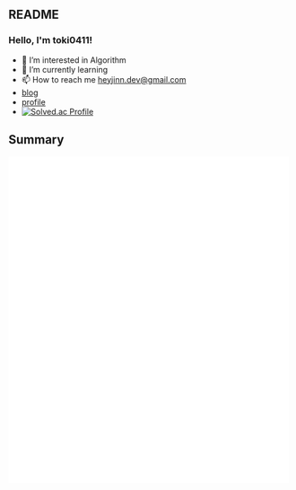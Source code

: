 ## README

### Hello, I'm toki0411!
- 👀 I’m interested in Algorithm 
- 🌱 I’m currently learning 
- 📫 How to reach me heyjinn.dev@gmail.com
- [blog](https://toki0411.tistory.com/) 
- [profile](https://www.notion.so/03c32a25e76a40bfaaa81d6b5b146078)
- [![Solved.ac Profile](http://mazassumnida.wtf/api/v2/generate_badge?boj=toki0411)](https://solved.ac/toki0411/)
<!---
toki0411/toki0411 is a ✨ special ✨ repository because its `README.md` (this file) appears on your GitHub profile.
You can click the Preview link to take a look at your changes.
--->


## Summary
<p align ="left">
<img align="center" src="/github-metrics-toki0411-main.svg" alt="Metrics" width="500">
</p>

